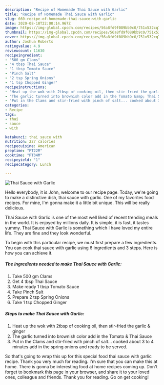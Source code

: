```yaml
---
description: "Recipe of Homemade Thai Sauce with Garlic"
title: "Recipe of Homemade Thai Sauce with Garlic"
slug: 660-recipe-of-homemade-thai-sauce-with-garlic
date: 2020-08-10T22:00:14.967Z
image: https://img-global.cpcdn.com/recipes/56a8fd9f089bb9c0/751x532cq70/thai-sauce-with-garlic-recipe-main-photo.jpg
thumbnail: https://img-global.cpcdn.com/recipes/56a8fd9f089bb9c0/751x532cq70/thai-sauce-with-garlic-recipe-main-photo.jpg
cover: https://img-global.cpcdn.com/recipes/56a8fd9f089bb9c0/751x532cq70/thai-sauce-with-garlic-recipe-main-photo.jpg
author: Joshua Roberts
ratingvalue: 4.9
reviewcount: 11630
recipeingredient:
- "500 gm Clams"
- "4 tbsp Thai Sauce"
- "1 tbsp Tomato Sauce"
- "Pinch Salt"
- "2 tsp Spring Onions"
- "1 tsp Chopped Ginger"
recipeinstructions:
- "Heat up the wok with 2tbsp of cooking oil, then stir-fried the garlic &amp; ginger"
- "The garlic turned into brownish color add in the Tomato &amp; Thai Sauce"
- "Put in the Clams and stir-fried with pinch of salt... cooked about 3 to 4 minutes add in the spring onions and ready to be served."
categories:
- Recipe
tags:
- thai
- sauce
- with

katakunci: thai sauce with 
nutrition: 227 calories
recipecuisine: American
preptime: "PT22M"
cooktime: "PT34M"
recipeyield: "1"
recipecategory: Lunch

---
```



![Thai Sauce with Garlic](https://img-global.cpcdn.com/recipes/56a8fd9f089bb9c0/751x532cq70/thai-sauce-with-garlic-recipe-main-photo.jpg)

Hello everybody, it is John, welcome to our recipe page. Today, we're going to make a distinctive dish, thai sauce with garlic. One of my favorites food recipes. For mine, I'm gonna make it a little bit unique. This will be really delicious.



Thai Sauce with Garlic is one of the most well liked of recent trending meals in the world. It is enjoyed by millions daily. It is simple, it is fast, it tastes yummy. Thai Sauce with Garlic is something which I have loved my entire life. They are fine and they look wonderful.


To begin with this particular recipe, we must first prepare a few ingredients. You can cook thai sauce with garlic using 6 ingredients and 3 steps. Here is how you can achieve it.

<!--inarticleads1-->

##### The ingredients needed to make Thai Sauce with Garlic:

1. Take 500 gm Clams
1. Get 4 tbsp Thai Sauce
1. Make ready 1 tbsp Tomato Sauce
1. Take Pinch Salt
1. Prepare 2 tsp Spring Onions
1. Take 1 tsp Chopped Ginger




<!--inarticleads2-->

##### Steps to make Thai Sauce with Garlic:

1. Heat up the wok with 2tbsp of cooking oil, then stir-fried the garlic &amp; ginger
1. The garlic turned into brownish color add in the Tomato &amp; Thai Sauce
1. Put in the Clams and stir-fried with pinch of salt... cooked about 3 to 4 minutes add in the spring onions and ready to be served.




So that's going to wrap this up for this special food thai sauce with garlic recipe. Thank you very much for reading. I'm sure that you can make this at home. There is gonna be interesting food at home recipes coming up. Don't forget to bookmark this page in your browser, and share it to your loved ones, colleague and friends. Thank you for reading. Go on get cooking!
